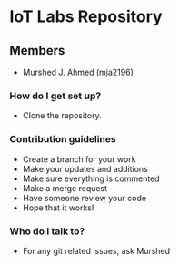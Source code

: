 # IoT Labs Repository

## Members
* Murshed J. Ahmed (mja2196)

### How do I get set up? ###

* Clone the repository.

### Contribution guidelines ###

* Create a branch for your work
* Make your updates and additions
* Make sure everything is commented
* Make a merge request
* Have someone review your code
* Hope that it works!

### Who do I talk to? ###

* For any git related issues, ask Murshed